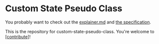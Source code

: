 # Custom State Pseudo Class

You probably want to check out the [explainer.md](explainer.md) and
[the specification](https://wicg.github.io/custom-state-pseudo-class/).

This is the repository for custom-state-pseudo-class. You're welcome to
[[contribute]](CONTRIBUTING.md)!
